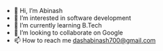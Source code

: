 - 👋 Hi, I’m Abinash
- 👀 I’m interested in software development
- 🌱 I’m currently learning B.Tech
- 💞️ I’m looking to collaborate on Google
- 📫 How to reach me dashabinash700@gmail.com

<!---
abhi8249/abhi8249 is a ✨ special ✨ repository because its `README.md` (this file) appears on your GitHub profile.
You can click the Preview link to take a look at your changes.
--->
